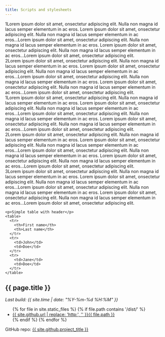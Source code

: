 ```yaml
---
title: Scripts and stylesheets
---
```


<div class="ct ct--2col">
    <div class="col">1Lorem ipsum dolor sit amet, onsectetur adipiscing elit. Nulla non magna id lacus semper elementum in ac eros. Lorem ipsum dolor sit amet, onsectetur adipiscing elit. Nulla non magna id lacus semper elementum in ac eros...Lorem ipsum dolor sit amet, onsectetur adipiscing elit. Nulla non magna id lacus semper elementum in ac eros. Lorem ipsum dolor sit amet, onsectetur adipiscing elit. Nulla non magna id lacus semper elementum in ac eros...Lorem ipsum dolor sit amet, onsectetur adipiscing elit.</div>
    <div class="col">2Lorem ipsum dolor sit amet, onsectetur adipiscing elit. Nulla non magna id lacus semper elementum in ac eros. Lorem ipsum dolor sit amet, onsectetur adipiscing elit. Nulla non magna id lacus semper elementum in ac eros...Lorem ipsum dolor sit amet, onsectetur adipiscing elit. Nulla non magna id lacus semper elementum in ac eros. Lorem ipsum dolor sit amet, onsectetur adipiscing elit. Nulla non magna id lacus semper elementum in ac eros...Lorem ipsum dolor sit amet, onsectetur adipiscing elit.</div>
</div>

<div class="ct ct--3col">
    <div class="col">1Lorem ipsum dolor sit amet, onsectetur adipiscing elit. Nulla non magna id lacus semper elementum in ac eros. Lorem ipsum dolor sit amet, onsectetur adipiscing elit. Nulla non magna id lacus semper elementum in ac eros...Lorem ipsum dolor sit amet, onsectetur adipiscing elit. Nulla non magna id lacus semper elementum in ac eros. Lorem ipsum dolor sit amet, onsectetur adipiscing elit. Nulla non magna id lacus semper elementum in ac eros...Lorem ipsum dolor sit amet, onsectetur adipiscing elit.</div>
    <div class="col">2Lorem ipsum dolor sit amet, onsectetur adipiscing elit. Nulla non magna id lacus semper elementum in ac eros. Lorem ipsum dolor sit amet, onsectetur adipiscing elit. Nulla non magna id lacus semper elementum in ac eros...Lorem ipsum dolor sit amet, onsectetur adipiscing elit. Nulla non magna id lacus semper elementum in ac eros. Lorem ipsum dolor sit amet, onsectetur adipiscing elit. Nulla non magna id lacus semper elementum in ac eros...Lorem ipsum dolor sit amet, onsectetur adipiscing elit.</div>
    <div class="col">3Lorem ipsum dolor sit amet, onsectetur adipiscing elit. Nulla non magna id lacus semper elementum in ac eros. Lorem ipsum dolor sit amet, onsectetur adipiscing elit. Nulla non magna id lacus semper elementum in ac eros...Lorem ipsum dolor sit amet, onsectetur adipiscing elit. Nulla non magna id lacus semper elementum in ac eros. Lorem ipsum dolor sit amet, onsectetur adipiscing elit. Nulla non magna id lacus semper elementum in ac eros...Lorem ipsum dolor sit amet, onsectetur adipiscing elit.</div>
</div>


<div class="ct ct--pull-in">

    <p>Simple table with header</p>
    <table>
      <tr>
        <th>First name</th>
        <th>Last name</th>
      </tr>
      <tr>
        <td>John</td>
        <td>Doe</td>
      </tr>
      <tr>
        <td>Jane</td>
        <td>Doe</td>
      </tr>
    </table>

</div>

## {{ page.title }}

*Last build: {{ site.time | date: "%Y-%m-%d %H:%M" }}*

<ul>
{% for file in site.static_files %}
    {% if file.path contains '/dist/' %}
        <li><a href="{{ site.github.url | replace: 'http:', '' }}{{ file.path }}" title="Updated: {{ file.modified_time | date: "%Y-%m-%d %H:%M" }}">{{ site.github.url | replace: 'http:', '' }}{{ file.path }}</a></li>
    {% endif %}
{% endfor %}
</ul>

<p>GitHub repo: <a href="{{ site.github.repository_url }}">{{ site.github.project_title }}</a></p>

